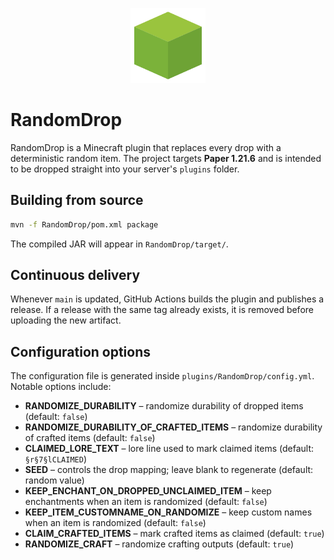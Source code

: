 <p align="center">
  <img src="logo.svg" width="120" alt="RandomDrop logo" />
</p>

# RandomDrop

RandomDrop is a Minecraft plugin that replaces every drop with a deterministic random item. The project targets **Paper 1.21.6** and is intended to be dropped straight into your server's `plugins` folder.

## Building from source

```bash
mvn -f RandomDrop/pom.xml package
```

The compiled JAR will appear in `RandomDrop/target/`.

## Continuous delivery

Whenever `main` is updated, GitHub Actions builds the plugin and publishes a release. If a release with the same tag already exists, it is removed before uploading the new artifact.

## Configuration options

The configuration file is generated inside `plugins/RandomDrop/config.yml`. Notable options include:

- **RANDOMIZE_DURABILITY** – randomize durability of dropped items (default: `false`)
- **RANDOMIZE_DURABILITY_OF_CRAFTED_ITEMS** – randomize durability of crafted items (default: `false`)
- **CLAIMED_LORE_TEXT** – lore line used to mark claimed items (default: `§r§7§lCLAIMED`)
- **SEED** – controls the drop mapping; leave blank to regenerate (default: random value)
- **KEEP_ENCHANT_ON_DROPPED_UNCLAIMED_ITEM** – keep enchantments when an item is randomized (default: `false`)
- **KEEP_ITEM_CUSTOMNAME_ON_RANDOMIZE** – keep custom names when an item is randomized (default: `false`)
- **CLAIM_CRAFTED_ITEMS** – mark crafted items as claimed (default: `true`)
- **RANDOMIZE_CRAFT** – randomize crafting outputs (default: `true`)
